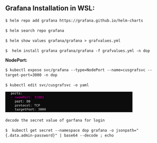 ## **Grafana Installation in WSL:**

    $ helm repo add grafana https://grafana.github.io/helm-charts

    $ helm search repo grafana

    $ helm show values grafana/grafana > grafvalues.yml

    $  helm install grafana grafana/grafana -f grafvalues.yml -n dop

**NodePort:** 


    $ kubectl expose svc/grafana --type=NodePort --name=cusgrafsvc --target-port=3000 -n dop

    $ kubectl edit svc/cusgrafsvc -o yaml

<img src="grafana/garf1.png"  width="80%" height="30%">

    decode the secret value of garfana for login

    $  kubectl get secret --namespace dop grafana -o jsonpath="{.data.admin-password}" | base64 --decode ; echo